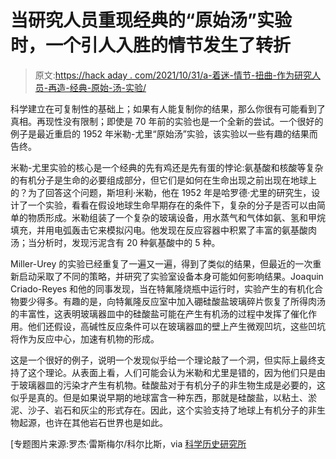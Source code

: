 # 当研究人员重现经典的“原始汤”实验时，一个引人入胜的情节发生了转折

> 原文:[https://hack aday . com/2021/10/31/a-着迷-情节-扭曲-作为研究人员-再造-经典-原始-汤-实验/](https://hackaday.com/2021/10/31/a-fascinating-plot-twist-as-researchers-recreate-classic-primordial-soup-experiment/)

科学建立在可复制性的基础上；如果有人能复制你的结果，那么你很有可能看到了真相。再现性没有限制；即使是 70 年前的实验也是一个全新的尝试。一个很好的例子是最近重启的 1952 年米勒-尤里“原始汤”实验，该实验以一些有趣的结果而告终。

米勒-尤里实验的核心是一个经典的先有鸡还是先有蛋的悖论:氨基酸和核酸等复杂的有机分子是生命的必要组成部分，但它们是如何在生命出现之前出现在地球上的？为了回答这个问题，斯坦利·米勒，他在 1952 年是哈罗德·尤里的研究生，设计了一个实验，看看在假设地球生命早期存在的条件下，复杂的分子是否可以由简单的物质形成。米勒组装了一个复杂的玻璃设备，用水蒸气和气体如氨、氢和甲烷填充，并用电弧轰击它来模拟闪电。他发现在反应容器中积累了丰富的氨基酸肉汤；当分析时，发现污泥含有 20 种氨基酸中的 5 种。

Miller-Urey 的实验已经重复了一遍又一遍，得到了类似的结果，但最近的一次重新启动采取了不同的策略，并研究了实验室设备本身可能如何影响结果。Joaquin Criado-Reyes 和他的同事发现，当在特氟隆烧瓶中运行时，实验产生的有机化合物要少得多。有趣的是，向特氟隆反应室中加入硼硅酸盐玻璃碎片恢复了所得肉汤的丰富性，这表明玻璃器皿中的硅酸盐可能在产生有机汤的过程中发挥了催化作用。他们还假设，高碱性反应条件可以在玻璃器皿的壁上产生微观凹坑，这些凹坑将作为反应中心，加速有机物的形成。

这是一个很好的例子，说明一个发现似乎给一个理论敲了一个洞，但实际上最终支持了这个理论。从表面上看，人们可能会认为米勒和尤里是错的，因为他们只是由于玻璃器皿的污染才产生有机物。硅酸盐对于有机分子的非生物生成是必要的，这似乎是真的。但是如果说早期的地球富含一种东西，那就是硅酸盐，以粘土、淤泥、沙子、岩石和灰尘的形式存在。因此，这个实验支持了地球上有机分子的非生物起源，也许在其他岩石世界也是如此。

[专题图片来源:罗杰·雷斯梅尔/科尔比斯，via [科学历史研究所](https://www.sciencehistory.org/files/stanley-miller-fea33forweb00jpg)